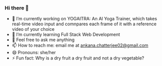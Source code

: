 ### Hi there 👋

<!--
**ANKANACHATTERJEE/ANKANACHATTERJEE** is a ✨ _special_ ✨ repository because its `README.md` (this file) appears on your GitHub profile.-->
- 🔭 I’m currently working on YOGAITRA: An AI Yoga Trainer, which takes real-time video input and comnpares each frame of it with a reference video of your choice
- 🌱 I’m currently learning Full Stack Web Development
- 💬 Feel free to ask me anything
- 📫 How to reach me: email me at ankana.chatterjee02@gmail.com
- 😄 Pronouns: she/her
- ⚡ Fun fact: Why is a dry fruit a dry fruit and not a dry vegetable?
